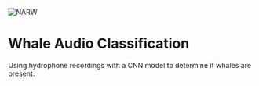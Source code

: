 ![NARW](https://www.americanoceans.org/wp-content/uploads/2021/03/right-whale-mom-calf.jpg)

# Whale Audio Classification
Using hydrophone recordings with a CNN model to determine if whales are present.
